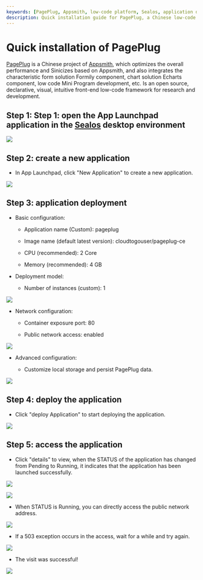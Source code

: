 ```yaml
---
keywords: [PagePlug, Appsmith, low-code platform, Sealos, application deployment]
description: Quick installation guide for PagePlug, a Chinese low-code platform based on Appsmith, optimized for performance and integrated with Formily and Echarts.
---
```


# Quick installation of PagePlug

[PagePlug](https://github.com/cloudtogo/pageplug) is a Chinese project
of [Appsmith](https://github.com/appsmithorg/appsmith), which optimizes the overall performance and Sinicizes based on
Appsmith, and also integrates the characteristic form solution Formily component, chart solution Echarts component, low
code Mini Program development, etc.
Is an open source, declarative, visual, intuitive front-end low-code framework for research and development.

## Step 1: Step 1: open the App Launchpad application in the [Sealos](https://cloud.sealos.io) desktop environment

![](../images/pageplug-1.png)

## Step 2: create a new application

- In App Launchpad, click "New Application" to create a new application.

![](../images/pageplug-2.png)

## Step 3: application deployment

- Basic configuration:

    - Application name (Custom): pageplug

    - Image name (default latest version): cloudtogouser/pageplug-ce

    - CPU (recommended): 2 Core

    - Memory (recommended): 4 GB

- Deployment model:

    - Number of instances (custom): 1

![](../images/pageplug-3.png)

- Network configuration:

    - Container exposure port: 80

    - Public network access: enabled

![](../images/pageplug-4.png)

- Advanced configuration:

    - Customize local storage and persist PagePlug data.

![](../images/pageplug-5.png)

## Step 4: deploy the application

- Click "deploy Application" to start deploying the application.

![](../images/pageplug-6.png)

## Step 5: access the application

- Click "details" to view, when the STATUS of the application has changed from Pending to Running, it indicates that the
  application has been launched successfully.

![](../images/pageplug-7.png)

![](../images/pageplug-8.png)

- When STATUS is Running, you can directly access the public network address.

![](../images/pageplug-9.png)

- If a 503 exception occurs in the access, wait for a while and try again.

![](../images/pageplug-10.png)

- The visit was successful!

![](../images/pageplug-11.png)
